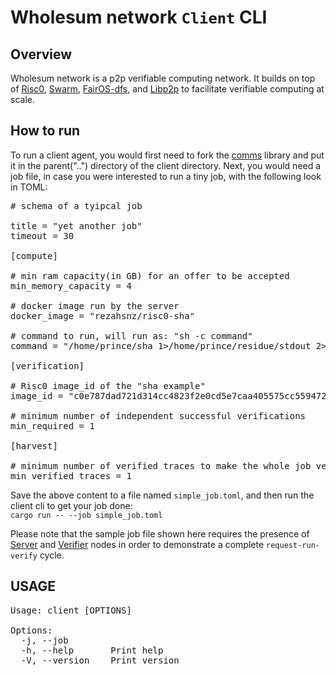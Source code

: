 
# Wholesum network `Client` CLI

## Overview

Wholesum network is a p2p verifiable computing network. It builds on top of [Risc0](https://risczero.com/), [Swarm](https://ethswarm.org), [FairOS-dfs](https://github.com/fairDataSociety/fairOS-dfs), and [Libp2p](https://libp2p.io) to facilitate verifiable computing at scale.  

## How to run

To run a client agent, you would first need to fork the [comms](https://github.com/WholesumNet/comms) library and put it in the parent("..") directory of the client directory. Next, you would need a job file, in case you were interested to run a tiny job, with the following look in TOML:

<pre>
# schema of a tyipcal job

title = "yet another job"
timeout = 30

[compute]

# min ram capacity(in GB) for an offer to be accepted
min_memory_capacity = 4

# docker image run by the server
docker_image = "rezahsnz/risc0-sha"

# command to run, will run as: "sh -c command"
command = "/home/prince/sha 1>/home/prince/residue/stdout 2>/home/prince/residue/stderr"

[verification]

# Risc0 image_id of the "sha example"
image_id = "c0e787dad721d314cc4823f2e0cd5e7caa405575cc55947217bd5663c076ad6a"

# minimum number of independent successful verifications
min_required = 1

[harvest]

# minimum number of verified traces to make the whole job verified and done
min_verified_traces = 1
</pre>

Save the above content to a file named `simple_job.toml`, and then run the client cli to get your job done:<br>
`cargo run -- --job simple_job.toml`

Please note that the sample job file shown here requires the presence of [Server](https://github.com/WholesumNet/server) and [Verifier](https://github.com/WholesumNet/verifier) nodes in order to demonstrate a complete `request-run-verify` cycle.

## USAGE

<pre>
Usage: client [OPTIONS]

Options:
  -j, --job <JOB>  
  -h, --help       Print help
  -V, --version    Print version
</pre>
